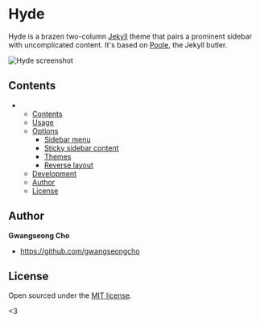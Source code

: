 # Hyde

Hyde is a brazen two-column [Jekyll](http://jekyllrb.com) theme that pairs a prominent sidebar with uncomplicated content. It's based on [Poole](http://getpoole.com), the Jekyll butler.

![Hyde screenshot](https://f.cloud.github.com/assets/98681/1831228/42af6c6a-7384-11e3-98fb-e0b923ee0468.png)


## Contents

-	 
	- [Contents](#contents)
  - [Usage](#usage)
  - [Options](#options)
    - [Sidebar menu](#sidebar-menu)
    - [Sticky sidebar content](#sticky-sidebar-content)
    - [Themes](#themes)
    - [Reverse layout](#reverse-layout)
  - [Development](#development)
  - [Author](#author)
  - [License](#license)



## Author

**Gwangseong Cho**
- <https://github.com/gwangseongcho>


## License

Open sourced under the [MIT license](LICENSE.md).

<3
